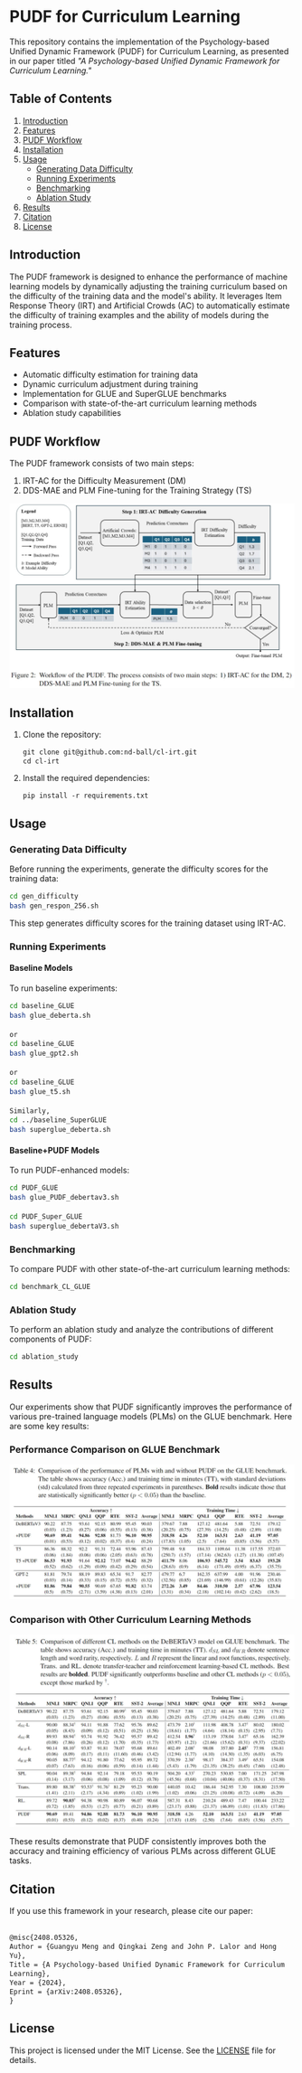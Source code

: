 # PUDF for Curriculum Learning

This repository contains the implementation of the Psychology-based Unified Dynamic Framework (PUDF) for Curriculum Learning, as presented in our paper titled *"A Psychology-based Unified Dynamic Framework for Curriculum Learning."*

## Table of Contents

1. [Introduction](#introduction)
2. [Features](#features)
3. [PUDF Workflow](#pudf-workflow)
4. [Installation](#installation)
5. [Usage](#usage)
   - [Generating Data Difficulty](#generating-data-difficulty)
   - [Running Experiments](#running-experiments)
   - [Benchmarking](#benchmarking)
   - [Ablation Study](#ablation-study)
6. [Results](#results)
7. [Citation](#citation)
8. [License](#license)

## Introduction

The PUDF framework is designed to enhance the performance of machine learning models by dynamically adjusting the training curriculum based on the difficulty of the training data and the model's ability. It leverages Item Response Theory (IRT) and Artificial Crowds (AC) to automatically estimate the difficulty of training examples and the ability of models during the training process.

## Features

- Automatic difficulty estimation for training data
- Dynamic curriculum adjustment during training
- Implementation for GLUE and SuperGLUE benchmarks
- Comparison with state-of-the-art curriculum learning methods
- Ablation study capabilities

## PUDF Workflow

The PUDF framework consists of two main steps:

1. IRT-AC for the Difficulty Measurement (DM)
2. DDS-MAE and PLM Fine-tuning for the Training Strategy (TS)

![PUDF Workflow](workflow_PUDF.jpg)


## Installation

1. Clone the repository:

   ```
   git clone git@github.com:nd-ball/cl-irt.git
   cd cl-irt
   ```

2. Install the required dependencies:

   ```
   pip install -r requirements.txt
   ```

## Usage

### Generating Data Difficulty

Before running the experiments, generate the difficulty scores for the training data:

```bash
cd gen_difficulty
bash gen_respon_256.sh
```

This step generates difficulty scores for the training dataset using IRT-AC.

### Running Experiments

#### Baseline Models

To run baseline experiments:
```bash
cd baseline_GLUE
bash glue_deberta.sh

or
cd baseline_GLUE
bash glue_gpt2.sh

or
cd baseline_GLUE
bash glue_t5.sh

Similarly,
cd ../baseline_SuperGLUE
bash superglue_deberta.sh
```

#### Baseline+PUDF Models

To run PUDF-enhanced models:

```bash
cd PUDF_GLUE
bash glue_PUDF_debertav3.sh

cd PUDF_Super_GLUE
bash superglue_debertaV3.sh
```

### Benchmarking

To compare PUDF with other state-of-the-art curriculum learning methods:

```bash
cd benchmark_CL_GLUE
```

### Ablation Study

To perform an ablation study and analyze the contributions of different components of PUDF:

```bash
cd ablation_study
```

## Results

Our experiments show that PUDF significantly improves the performance of various pre-trained language models (PLMs) on the GLUE benchmark. Here are some key results:

### Performance Comparison on GLUE Benchmark

![Performance Comparison](main_results1.jpg)



### Comparison with Other Curriculum Learning Methods

![CL Methods Comparison](main_results2.jpg)


These results demonstrate that PUDF consistently improves both the accuracy and training efficiency of various PLMs across different GLUE tasks.

## Citation

If you use this framework in your research, please cite our paper:

```

@misc{2408.05326,
Author = {Guangyu Meng and Qingkai Zeng and John P. Lalor and Hong Yu},
Title = {A Psychology-based Unified Dynamic Framework for Curriculum Learning},
Year = {2024},
Eprint = {arXiv:2408.05326},
}

```

## License

This project is licensed under the MIT License. See the [LICENSE](LICENSE) file for details.
